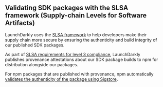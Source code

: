 ## Validating SDK packages with the SLSA framework (Supply-chain Levels for Software Artifacts)

LaunchDarkly uses the [SLSA framework](https://slsa.dev/spec/v1.0/about) to help developers make their supply chain more secure by ensuring the authenticity and build integrity of our published SDK packages.

As part of [SLSA requirements for level 3 compliance](https://slsa.dev/spec/v1.0/requirements), LaunchDarkly publishes provenance attestations about our SDK package builds to npm for distribution alongside our packages. 

For npm packages that are published with provenance, npm automatically [validates the authenticity of the package using Sigstore](https://docs.npmjs.com/generating-provenance-statements#about-npm-provenance). 
